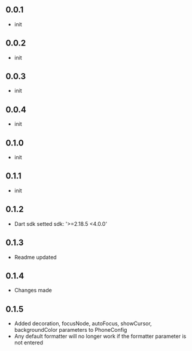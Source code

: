 ## 0.0.1

* init
  
## 0.0.2

* init
  
## 0.0.3

* init
  
## 0.0.4

* init
  
## 0.1.0

* init
  
## 0.1.1

* init
  
## 0.1.2

* Dart sdk setted sdk: '>=2.18.5 <4.0.0'
  
## 0.1.3

* Readme updated
  
## 0.1.4

* Changes made
  
## 0.1.5

* Added decoration, focusNode, autoFocus, showCursor, backgroundColor parameters to PhoneConfig
* Any default formatter will no longer work if the formatter parameter is not entered 

